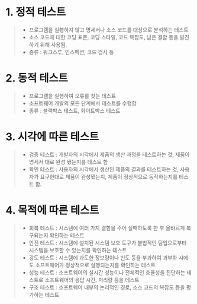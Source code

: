 # 1. 정적 테스트
> - 프로그램을 실횅하지 않고 명세서나 소스 코드를 대상으로 분석하는 테스트
> - 소스 코드에 대한 코딩 표준, 코딩 스타일, 코드 복잡도, 남은 결함 등을 발견하기 위해 사용됨.
> - 종류 : 워크스루, 인스펙션, 코드 검사 등

# 2. 동적 테스트
> - 프로그램을 실행하여 오류를 찾는 테스트
> - 소프트웨어 개발의 모든 단계에서 테스트를 수행함
> - 종류 : 블랙박스 테스트, 화이트박스 테스트

# 3. 시각에 따른 테스트
> - 검증 테스트 : 개발자의 시각에서 제품의 생산 과정을 테스트하는 것, 제품이 명세서 대로 완성 됐는지를 테스트 함
> - 확인 테스트 : 사용자의 시각에서 생산된 제품의 결과를 테스트하는 것, 사용자가 요구한대로 제품이 완성됐는지, 제품이 정상적으로 동작하는지를 테스트 함.

# 4. 목적에 따른 테스트 
> - 회복 테스트 : 시스템에 여러 가지 결함을 주어 실패하도록 한 후 올바르게 복구되는지 확인하는 테스트
> - 안전 테스트 : 시스템에 설치된 시스템 보호 도구가 불법적인 팀입으로부터 시스템을 보호할 수 있는지를 확인하는 테스트
> - 강도 테스트 : 시스템에 과도한 정보량이나 빈도 등을 부과하여 과부화 시에도 소프트웨어가 정상적으로 실행되는지를 확인하는 테스트
> - 성능 테스트 : 소프트웨어의 실시간 성능이나 전체적인 효율성을 진단하는 테스트로 소프트웨어의 응답 시간, 처리량 등을 테스트
> - 구조 테스트 : 소프트웨어 내부의 논리적인 경로, 소스 코드의 복잡도 등을 평가하는 테스트